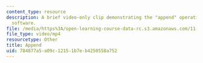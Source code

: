 ```yaml
---
content_type: resource
description: A brief video-only clip demonstrating the "append" operation in ArcGIS
  software.
file: /media/https%3A/open-learning-course-data-rc.s3.amazonaws.com/11-205-introduction-to-spatial-analysis-fall-2019/784877a5a09c12151b7eb4250558a752_MIT11_205F19_append.mp4
file_type: video/mp4
resourcetype: Other
title: Append
uid: 784877a5-a09c-1215-1b7e-b4250558a752
---
```

